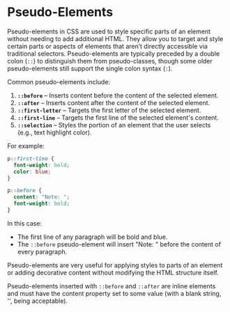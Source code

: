# Pseudo-Elements

Pseudo-elements in CSS are used to style specific parts of an element without needing to add additional HTML. They allow you to target and style certain parts or aspects of elements that aren’t directly accessible via traditional selectors. Pseudo-elements are typically preceded by a double colon (`::`) to distinguish them from pseudo-classes, though some older pseudo-elements still support the single colon syntax (`:`).

Common pseudo-elements include:

1. **`::before`** – Inserts content before the content of the selected element.
2. **`::after`** – Inserts content after the content of the selected element.
3. **`::first-letter`** – Targets the first letter of the selected element.
4. **`::first-line`** – Targets the first line of the selected element's content.
5. **`::selection`** – Styles the portion of an element that the user selects (e.g., text highlight color).

For example:

```css
p::first-line {
  font-weight: bold;
  color: blue;
}

p::before {
  content: "Note: ";
  font-weight: bold;
}
```

In this case:

- The first line of any paragraph will be bold and blue.
- The `::before` pseudo-element will insert "Note: " before the content of every paragraph.

Pseudo-elements are very useful for applying styles to parts of an element or adding decorative content without modifying the HTML structure itself.

Pseudo-elements inserted with `::before` and `::after` are inline elements and must have the content property set to some value (with a blank string, '', being acceptable).
